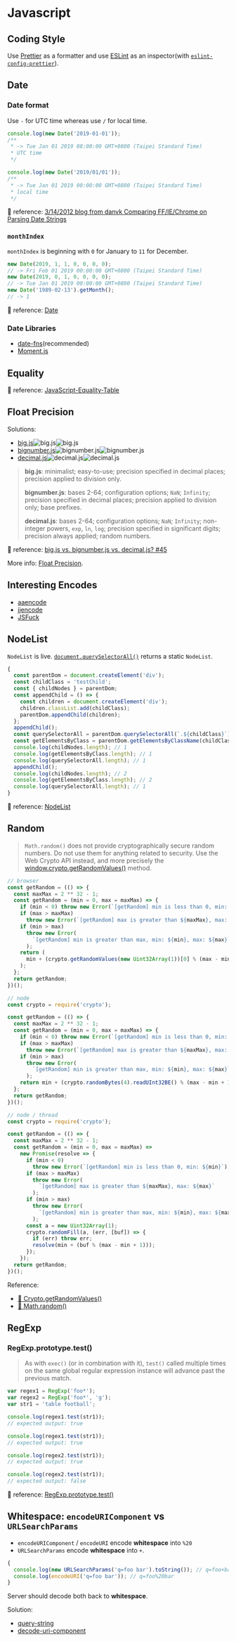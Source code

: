 # Javascript

## Coding Style

Use [Prettier](https://prettier.io/) as a formatter and use [ESLint](https://eslint.org/) as an inspector(with [`eslint-config-prettier`](https://github.com/prettier/eslint-config-prettier)).

## Date

### Date format

Use `-` for UTC time whereas use `/` for local time.

```javascript
console.log(new Date('2019-01-01'));
/**
 * -> Tue Jan 01 2019 08:00:00 GMT+0800 (Taipei Standard Time)
 * UTC time
 */

console.log(new Date('2019/01/01'));
/**
 * -> Tue Jan 01 2019 00:00:00 GMT+0800 (Taipei Standard Time)
 * local time
 */
```

🔗 reference: [3/14/2012 blog from danvk Comparing FF/IE/Chrome on Parsing Date Strings](http://dygraphs.com/date-formats.html)

### `monthIndex`

`monthIndex` is beginning with `0` for January to `11` for December.

```javascript
new Date(2019, 1, 1, 0, 0, 0, 0);
// -> Fri Feb 01 2019 00:00:00 GMT+0800 (Taipei Standard Time)
new Date(2019, 0, 1, 0, 0, 0, 0);
// -> Tue Jan 01 2019 00:00:00 GMT+0800 (Taipei Standard Time)
new Date('1989-02-13').getMonth();
// -> 1
```

🔗 reference: [Date](https://developer.mozilla.org/en-US/docs/Web/JavaScript/Reference/Global_Objects/Date)

### Date Libraries

- [date-fns](https://date-fns.org/)(recommended)
- [Moment.js](https://momentjs.com/)

## Equality

<!-- TODO: Table component -->

🔗 reference: [JavaScript-Equality-Table](https://dorey.github.io/JavaScript-Equality-Table/)

## Float Precision

Solutions:

- [big.js](https://github.com/MikeMcl/big.js)![big.js](https://img.shields.io/github/stars/MikeMcl/big.js.svg)![big.js](https://img.shields.io/github/license/MikeMcl/big.js.svg)
- [bignumber.js](https://github.com/MikeMcl/bignumber.js)![bignumber.js](https://img.shields.io/github/stars/MikeMcl/bignumber.js.svg)![bignumber.js](https://img.shields.io/github/license/MikeMcl/bignumber.js.svg)
- [decimal.js](https://github.com/MikeMcl/decimal.js)![decimal.js](https://img.shields.io/github/stars/MikeMcl/decimal.js.svg)![decimal.js](https://img.shields.io/github/license/MikeMcl/decimal.js.svg)

> **big.js**: minimalist; easy-to-use; precision specified in decimal places; precision applied to division only.
>
> **bignumber.js**: bases 2-64; configuration options; `NaN`; `Infinity`; precision specified in decimal places; precision applied to division only; base prefixes.
>
> **decimal.js**: bases 2-64; configuration options; `NaN`; `Infinity`; non-integer powers, `exp`, `ln`, `log`; precision specified in significant digits; precision always applied; random numbers.

🔗 reference: [big.js vs. bignumber.js vs. decimal.js? #45](https://github.com/MikeMcl/big.js/issues/45#issuecomment-104211175)

More info: [Float Precision](/dev/common.html#float-precision).

## Interesting Encodes

- [aaencode](http://utf-8.jp/public/aaencode.html)
- [jjencode](http://utf-8.jp/public/jjencode.html)
- [JSFuck](http://www.jsfuck.com/)

## NodeList

`NodeList` is live. [`document.querySelectorAll()`](https://developer.mozilla.org/en-US/docs/Web/API/Document/querySelectorAll) returns a static `NodeList`.

```javascript
{
  const parentDom = document.createElement('div');
  const childClass = 'testChild';
  const { childNodes } = parentDom;
  const appendChild = () => {
    const children = document.createElement('div');
    children.classList.add(childClass);
    parentDom.appendChild(children);
  };
  appendChild();
  const querySelectorAll = parentDom.querySelectorAll(`.${childClass}`);
  const getElementsByClass = parentDom.getElementsByClassName(childClass);
  console.log(childNodes.length); // 1
  console.log(getElementsByClass.length); // 1
  console.log(querySelectorAll.length); // 1
  appendChild();
  console.log(childNodes.length); // 2
  console.log(getElementsByClass.length); // 2
  console.log(querySelectorAll.length); // 1
}
```

🔗 reference: [Node​List](https://developer.mozilla.org/zh-TW/docs/Web/API/NodeList)

## Random

> `Math.random()` does not provide cryptographically secure random numbers. Do not use them for anything related to security. Use the Web Crypto API instead, and more precisely the [window.crypto.getRandomValues()](https://developer.mozilla.org/en-US/docs/Web/API/RandomSource/getRandomValues) method.

```js
// browser
const getRandom = (() => {
  const maxMax = 2 ** 32 - 1;
  const getRandom = (min = 0, max = maxMax) => {
    if (min < 0) throw new Error(`[getRandom] min is less than 0, min: ${min}`);
    if (max > maxMax)
      throw new Error(`[getRandom] max is greater than ${maxMax}, max: ${max}`);
    if (min > max)
      throw new Error(
        `[getRandom] min is greater than max, min: ${min}, max: ${max}`
      );
    return (
      min + (crypto.getRandomValues(new Uint32Array(1))[0] % (max - min + 1))
    );
  };
  return getRandom;
})();

// node
const crypto = require('crypto');

const getRandom = (() => {
  const maxMax = 2 ** 32 - 1;
  const getRandom = (min = 0, max = maxMax) => {
    if (min < 0) throw new Error(`[getRandom] min is less than 0, min: ${min}`);
    if (max > maxMax)
      throw new Error(`[getRandom] max is greater than ${maxMax}, max: ${max}`);
    if (min > max)
      throw new Error(
        `[getRandom] min is greater than max, min: ${min}, max: ${max}`
      );
    return min + (crypto.randomBytes(4).readUInt32BE() % (max - min + 1));
  };
  return getRandom;
})();

// node / thread
const crypto = require('crypto');

const getRandom = (() => {
  const maxMax = 2 ** 32 - 1;
  const getRandom = (min = 0, max = maxMax) =>
    new Promise(resolve => {
      if (min < 0)
        throw new Error(`[getRandom] min is less than 0, min: ${min}`);
      if (max > maxMax)
        throw new Error(
          `[getRandom] max is greater than ${maxMax}, max: ${max}`
        );
      if (min > max)
        throw new Error(
          `[getRandom] min is greater than max, min: ${min}, max: ${max}`
        );
      const a = new Uint32Array(1);
      crypto.randomFill(a, (err, [buf]) => {
        if (err) throw err;
        resolve(min + (buf % (max - min + 1)));
      });
    });
  return getRandom;
})();
```

Reference:

- [🔗 Crypto​.get​Random​Values()](https://developer.mozilla.org/en-US/docs/Web/API/RandomSource/getRandomValues)
- [🔗 Math​.random()](https://developer.mozilla.org/en-US/docs/Web/JavaScript/Reference/Global_Objects/Math/random)

## RegExp

### RegExp.prototype​.test()

> As with `exec()` (or in combination with it), `test()` called multiple times on the same global regular expression instance will advance past the previous match.

```javascript
var regex1 = RegExp('foo*');
var regex2 = RegExp('foo*', 'g');
var str1 = 'table football';

console.log(regex1.test(str1));
// expected output: true

console.log(regex1.test(str1));
// expected output: true

console.log(regex2.test(str1));
// expected output: true

console.log(regex2.test(str1));
// expected output: false
```

🔗 reference: [RegExp.prototype​.test()](https://developer.mozilla.org/en-US/docs/Web/JavaScript/Reference/Global_Objects/RegExp/test)

## Whitespace: `encodeURIComponent` vs `URLSearchParams`

- `encodeURIComponent` / `encodeURI` encode **whitespace** into `%20`
- `URLSearchParams` encode **whitespace** into `+`.

```js
{
  console.log(new URLSearchParams('q=foo bar').toString()); // q=foo+bar
  console.log(encodeURI('q=foo bar')); // q=foo%20bar
}
```

Server should decode both back to **whitespace**.

Solution:

- [query-string](https://github.com/sindresorhus/query-string)
- [decode-uri-component](https://github.com/SamVerschueren/decode-uri-component)
